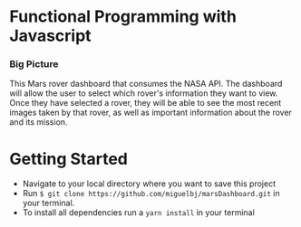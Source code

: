 # Functional Programming with Javascript 


### Big Picture

This Mars rover dashboard that consumes the NASA API. The dashboard will allow the user to select which rover's information they want to view. Once they have selected a rover, they will be able to see the most recent images taken by that rover, as well as important information about the rover and its mission.  

# Getting Started
- Navigate to your local directory where you want to save this project
- Run  ``` $ git clone https://github.com/miguelbj/marsDashboard.git ``` in your terminal.
- To install all dependencies run a ``` yarn install ``` in your terminal



